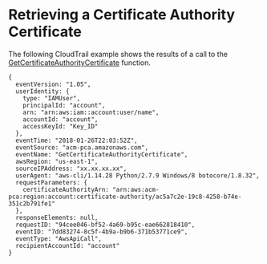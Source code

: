 # Retrieving a Certificate Authority Certificate<a name="CT-GetCACertificate"></a>

The following CloudTrail example shows the results of a call to the [GetCertificateAuthorityCertificate](https://docs.aws.amazon.com/acm-pca/latest/APIReference/API_GetCertificateAuthorityCertificate.html) function\.

```
{
  eventVersion: "1.05",
  userIdentity: {
    type: "IAMUser",
    principalId: "account",
    arn: "arn:aws:iam::account:user/name",
    accountId: "account",
    accessKeyId: "Key_ID"
  },
  eventTime: "2018-01-26T22:03:52Z",
  eventSource: "acm-pca.amazonaws.com",
  eventName: "GetCertificateAuthorityCertificate",
  awsRegion: "us-east-1",
  sourceIPAddress: "xx.xx.xx.xx",
  userAgent: "aws-cli/1.14.28 Python/2.7.9 Windows/8 botocore/1.8.32",
  requestParameters: {
    certificateAuthorityArn: "arn:aws:acm-pca:region:account:certificate-authority/ac5a7c2e-19c8-4258-b74e-351c2b791fe1"
  },
  responseElements: null,
  requestID: "94cee046-bf52-4a69-b95c-eae662818410",
  eventID: "7dd83274-8c5f-4b9a-b9b6-371b53771ce9",
  eventType: "AwsApiCall",
  recipientAccountId: "account"
}
```